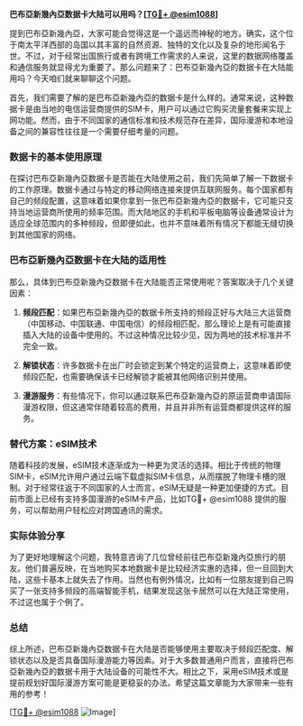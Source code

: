 **巴布亞新幾內亞数据卡大陆可以用吗？[[TG💪+ @esim1088](https://t.me/s/esim1088)]**

提到巴布亞新幾內亞，大家可能会觉得这是一个遥远而神秘的地方。确实，这个位于南太平洋西部的岛国以其丰富的自然资源、独特的文化以及复杂的地形闻名于世。不过，对于经常出国旅行或者有跨境工作需求的人来说，这里的数据网络覆盖和通信服务就显得尤为重要了。那么问题来了：巴布亞新幾內亞的数据卡在大陆能用吗？今天咱们就来聊聊这个问题。

首先，我们需要了解的是巴布亞新幾內亞的数据卡是什么样的。通常来说，这种数据卡是由当地的电信运营商提供的SIM卡，用户可以通过它购买流量套餐来实现上网功能。然而，由于不同国家的通信标准和技术规范存在差异，国际漫游和本地设备之间的兼容性往往是一个需要仔细考量的问题。

### 数据卡的基本使用原理

在探讨巴布亞新幾內亞数据卡是否能在大陆使用之前，我们先简单了解一下数据卡的工作原理。数据卡通过与特定的移动网络连接来提供互联网服务。每个国家都有自己的频段配置，这意味着如果你拿到一张巴布亞新幾內亞的数据卡，它可能只支持当地运营商所使用的频率范围。而大陆地区的手机和平板电脑等设备通常设计为适应全球范围内的多种频段，但即便如此，也并不意味着所有情况下都能无缝切换到其他国家的网络。

### 巴布亞新幾內亞数据卡在大陆的适用性

那么，具体到巴布亞新幾內亞数据卡在大陆能否正常使用呢？答案取决于几个关键因素：

1. **频段匹配**：如果巴布亞新幾內亞的数据卡所支持的频段正好与大陆三大运营商（中国移动、中国联通、中国电信）的频段相匹配，那么理论上是有可能直接插入大陆的设备中使用的。不过这种情况比较少见，因为两地的技术标准并不完全一致。

2. **解锁状态**：许多数据卡在出厂时会锁定到某个特定的运营商上，这意味着即使频段匹配，也需要确保该卡已经解锁才能被其他网络识别并使用。

3. **漫游服务**：有些情况下，你可以通过联系巴布亞新幾內亞的原运营商申请国际漫游权限，但这通常伴随着较高的费用，并且并非所有运营商都提供这样的服务。

### 替代方案：eSIM技术

随着科技的发展，eSIM技术逐渐成为一种更为灵活的选择。相比于传统的物理SIM卡，eSIM允许用户通过云端下载虚拟SIM卡信息，从而摆脱了物理卡槽的限制。对于经常往返于不同国家的人士而言，eSIM无疑是一种更加便捷的方式。目前市面上已经有支持多国漫游的eSIM卡产品，比如TG💪+ @esim1088 提供的服务，可以帮助用户轻松应对跨国通讯的需求。

### 实际体验分享

为了更好地理解这个问题，我特意咨询了几位曾经前往巴布亞新幾內亞旅行的朋友。他们普遍反映，在当地购买本地数据卡是比较经济实惠的选择，但一旦回到大陆，这些卡基本上就失去了作用。当然也有例外情况，比如有一位朋友提到自己购买了一张支持多频段的高端智能手机，结果发现这张卡居然可以在大陆正常使用，不过这也属于个例了。

### 总结

综上所述，巴布亞新幾內亞数据卡在大陆是否能够使用主要取决于频段匹配度、解锁状态以及是否具备国际漫游能力等因素。对于大多数普通用户而言，直接将巴布亞新幾內亞的数据卡用于大陆设备的可能性不大。相比之下，采用eSIM技术或是提前规划好国际漫游方案可能是更稳妥的办法。希望这篇文章能为大家带来一些有用的参考！

[[TG💪+ @esim1088](https://t.me/s/esim1088) ![Image](https://i.postimg.cc/4NQfJmqS/Snipaste-2025-05-13-00-14-12.png)]